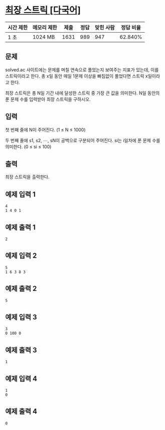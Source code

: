 # [최장 스트릭 [다국어]](https://www.acmicpc.net/problem/29752)

| 시간 제한 | 메모리 제한 | 제출 | 정답 | 맞힌 사람 | 정답 비율 |
| --- | --- | --- | --- | --- | --- |
| 1 초 | 1024 MB | 1631 | 989 | 947 | 62.840% |

## 문제

solved.ac 사이트에는 문제를 며칠 연속으로 풀었는지 보여주는 지표가 있는데, 이를 스트릭이라고 한다. 총 x일 동안 매일 1문제 이상을 빠짐없이 풀었다면 스트릭 x일이라고 한다.

최장 스트릭은 총 N일 기간 내에 달성한 스트릭 중 가장 큰 값을 의미한다. N일 동안의 푼 문제 수를 입력받아 최장 스트릭을 구하시오.

## 입력

첫 번째 줄에 N이 주어진다. (1 ≤ N ≤ 1000)

두 번째 줄에 s1, s2, ⋯, sN이 공백으로 구분되어 주어진다. si는 i일차에 푼 문제 수를 의미한다. (0 ≤ si ≤ 100)

## 출력

최장 스트릭을 출력한다.

## 예제 입력 1

```
4
1 4 0 1

```

## 예제 출력 1

```
2

```

## 예제 입력 2

```
5
1 6 3 8 3

```

## 예제 출력 2

```
5

```

## 예제 입력 3

```
3
0 100 0

```

## 예제 출력 3

```
1

```

## 예제 입력 4

```
1
0

```

## 예제 출력 4

```
0
```
